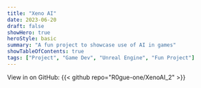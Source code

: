 ```yaml
---
title: "Xeno AI"
date: 2023-06-20
draft: false
showHero: true
heroStyle: basic
summary: "A fun project to showcase use of AI in games"
showTableOfContents: true
tags: ["Project", "Game Dev", "Unreal Engine", "Fun Project"]
---
```


View in on GitHub: {{< github repo="R0gue-one/XenoAI_2" >}}